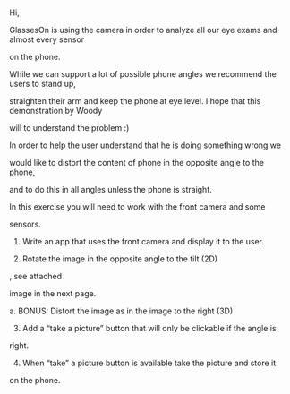 # 
Hi,

GlassesOn is using the camera in order to analyze all our eye exams and almost every sensor

on the phone.

While we can support a lot of possible phone angles we recommend the users to stand up,

straighten their arm and keep the phone at eye level. I hope that this demonstration by Woody

will to understand the problem :)

In order to help the user understand that he is doing something wrong we

would like to distort the content of phone in the opposite angle to the phone,

and to do this in all angles unless the phone is straight.

In this exercise you will need to work with the front camera and some

sensors.

1. Write an app that uses the front camera and display it to the user.

2. Rotate the image in the opposite angle to the tilt (2D)

, see attached

image in the next page.

a. BONUS: Distort the image as in the image to the right (3D)

3. Add a “take a picture” button that will only be clickable if the angle is

right.

4. When “take” a picture button is available take the picture and store it

on the phone.